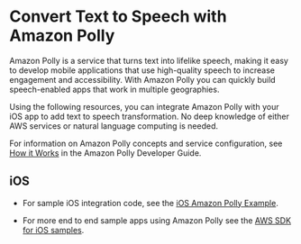 # Convert Text to Speech with Amazon Polly

Amazon Polly is a service that turns text into lifelike speech, making it easy to develop mobile applications that use high-quality speech to increase engagement and accessibility. With Amazon Polly you can  quickly build speech-enabled apps that work in multiple geographies.

Using the following resources, you can integrate Amazon Polly with your iOS app to add text to speech transformation. No deep knowledge of either AWS services or natural language computing is needed.

For information on Amazon Polly concepts and service configuration, see [How it Works](http://docs.aws.amazon.com/polly/latest/dg/how-text-to-speech-works.html) in the Amazon Polly Developer Guide.

## iOS

* For sample iOS integration code, see the [iOS Amazon Polly Example](https://docs.aws.amazon.com/polly/latest/dg/examples-ios.html).

* For more end to end sample apps using Amazon Polly see the [AWS SDK for iOS samples](https://github.com/awslabs/aws-sdk-ios-samples/).
